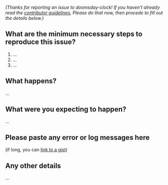_(Thanks for reporting an issue to doomsday-clock! If you haven't already read the [contributor guidelines](contributing.md), Please do that now, then procede to fill out the details below.)_

## What are the minimum necessary steps to reproduce this issue?

1. …
2. …
3. …

## What happens?

…

## What were you expecting to happen?

…

## Please paste any error or log messages here

(if long, you can [link to a gist](https://gist.github.com/))

## Any other details

…
